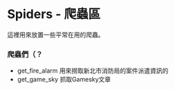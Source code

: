 Spiders - 爬蟲區
=================
這裡用來放置一些平常在用的爬蟲。


### 爬蟲們（？

- get_fire_alarm 用來撈取新北市消防局的案件派遣資訊的
- get_game_sky 抓取Gamesky文章


